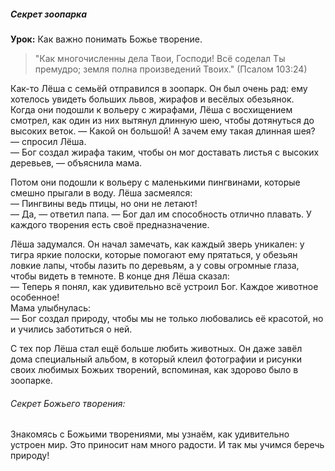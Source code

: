 ##### Секрет зоопарка  

**Урок:** Как важно понимать Божье творение.

> "Как многочисленны дела Твои, Господи! Всё соделал Ты премудро; земля полна произведений Твоих." (Псалом 103:24)

Как-то Лёша с семьёй отправился в зоопарк. Он был очень рад: ему хотелось увидеть больших львов, жирафов и весёлых обезьянок.  
Когда они подошли к вольеру с жирафами, Лёша с восхищением смотрел, как один из них вытянул длинную шею, чтобы дотянуться до высоких веток.
— Какой он большой! А зачем ему такая длинная шея? — спросил Лёша.  
— Бог создал жирафа таким, чтобы он мог доставать листья с высоких деревьев, — объяснила мама.  

Потом они подошли к вольеру с маленькими пингвинами, которые смешно прыгали в воду. Лёша засмеялся:  
— Пингвины ведь птицы, но они не летают!  
— Да, — ответил папа. — Бог дал им способность отлично плавать. У каждого творения есть своё предназначение.  

Лёша задумался. Он начал замечать, как каждый зверь уникален: у тигра яркие полоски, которые помогают ему прятаться, у обезьян ловкие лапы, чтобы лазить по деревьям, а у совы огромные глаза, чтобы видеть в темноте.
В конце дня Лёша сказал:  
— Теперь я понял, как удивительно всё устроил Бог. Каждое животное особенное!  
Мама улыбнулась:  
— Бог создал природу, чтобы мы не только любовались её красотой, но и учились заботиться о ней.  

С тех пор Лёша стал ещё больше любить животных. Он даже завёл дома специальный альбом, в который клеил фотографии и рисунки своих любимых Божьих творений, вспоминая, как здорово было в зоопарке.  

###### Секрет Божьего творения:  
Знакомясь с Божьими творениями, мы узнаём, как удивительно устроен мир. Это приносит нам много радости. И так мы учимся беречь природу!
